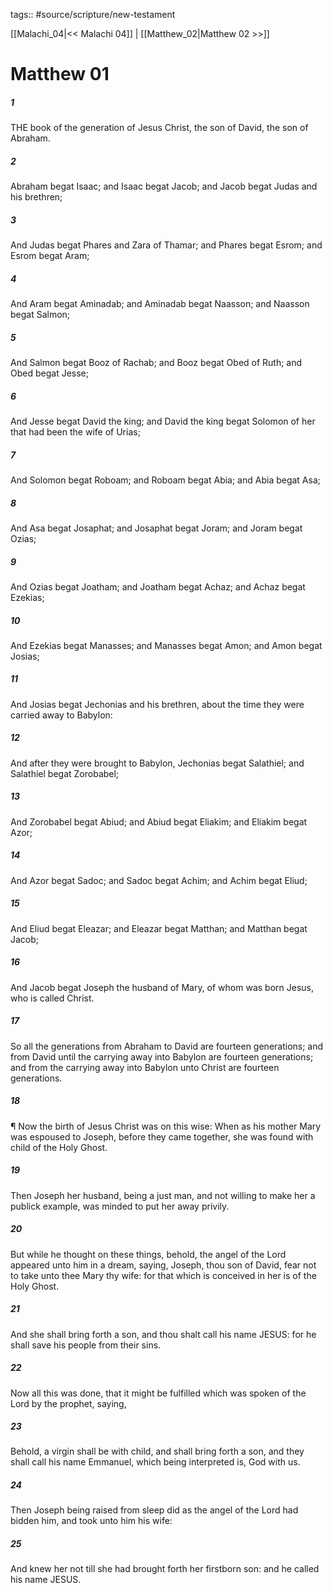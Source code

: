 tags:: #source/scripture/new-testament

[[Malachi_04|<< Malachi 04]] | [[Matthew_02|Matthew 02 >>]]

# Matthew 01

##### 1

THE book of the generation of Jesus Christ, the son of David, the son of Abraham.

##### 2

Abraham begat Isaac; and Isaac begat Jacob; and Jacob begat Judas and his brethren;

##### 3

And Judas begat Phares and Zara of Thamar; and Phares begat Esrom; and Esrom begat Aram;

##### 4

And Aram begat Aminadab; and Aminadab begat Naasson; and Naasson begat Salmon;

##### 5

And Salmon begat Booz of Rachab; and Booz begat Obed of Ruth; and Obed begat Jesse;

##### 6

And Jesse begat David the king; and David the king begat Solomon of her that had been the wife of Urias;

##### 7

And Solomon begat Roboam; and Roboam begat Abia; and Abia begat Asa;

##### 8

And Asa begat Josaphat; and Josaphat begat Joram; and Joram begat Ozias;

##### 9

And Ozias begat Joatham; and Joatham begat Achaz; and Achaz begat Ezekias;

##### 10

And Ezekias begat Manasses; and Manasses begat Amon; and Amon begat Josias;

##### 11

And Josias begat Jechonias and his brethren, about the time they were carried away to Babylon:

##### 12

And after they were brought to Babylon, Jechonias begat Salathiel; and Salathiel begat Zorobabel;

##### 13

And Zorobabel begat Abiud; and Abiud begat Eliakim; and Eliakim begat Azor;

##### 14

And Azor begat Sadoc; and Sadoc begat Achim; and Achim begat Eliud;

##### 15

And Eliud begat Eleazar; and Eleazar begat Matthan; and Matthan begat Jacob;

##### 16

And Jacob begat Joseph the husband of Mary, of whom was born Jesus, who is called Christ.

##### 17

So all the generations from Abraham to David are fourteen generations; and from David until the carrying away into Babylon are fourteen generations; and from the carrying away into Babylon unto Christ are fourteen generations.

##### 18

¶ Now the birth of Jesus Christ was on this wise: When as his mother Mary was espoused to Joseph, before they came together, she was found with child of the Holy Ghost.

##### 19

Then Joseph her husband, being a just man, and not willing to make her a publick example, was minded to put her away privily.

##### 20

But while he thought on these things, behold, the angel of the Lord appeared unto him in a dream, saying, Joseph, thou son of David, fear not to take unto thee Mary thy wife: for that which is conceived in her is of the Holy Ghost.

##### 21

And she shall bring forth a son, and thou shalt call his name JESUS: for he shall save his people from their sins.

##### 22

Now all this was done, that it might be fulfilled which was spoken of the Lord by the prophet, saying,

##### 23

Behold, a virgin shall be with child, and shall bring forth a son, and they shall call his name Emmanuel, which being interpreted is, God with us.

##### 24

Then Joseph being raised from sleep did as the angel of the Lord had bidden him, and took unto him his wife:

##### 25

And knew her not till she had brought forth her firstborn son: and he called his name JESUS.
